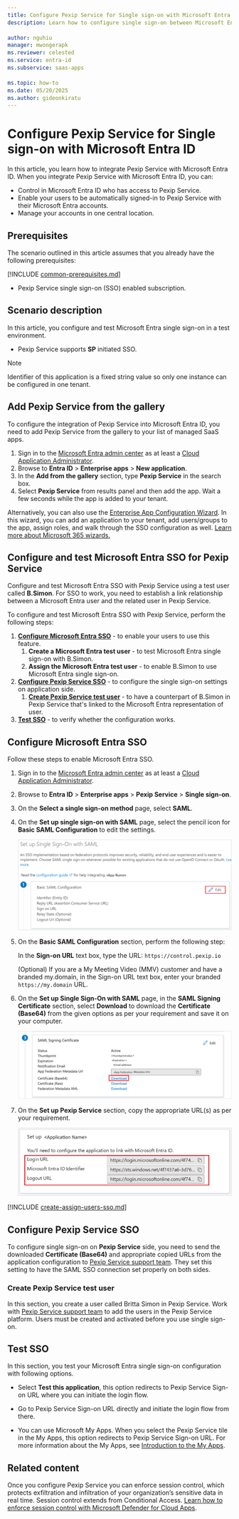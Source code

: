 ```yaml
---
title: Configure Pexip Service for Single sign-on with Microsoft Entra ID
description: Learn how to configure single sign-on between Microsoft Entra ID and Pexip Service.

author: nguhiu
manager: mwongerapk
ms.reviewer: celested
ms.service: entra-id
ms.subservice: saas-apps

ms.topic: how-to
ms.date: 05/20/2025
ms.author: gideonkiratu
---
```

# Configure Pexip Service for Single sign-on with Microsoft Entra ID

In this article,  you learn how to integrate Pexip Service with Microsoft Entra ID. When you integrate Pexip Service with Microsoft Entra ID, you can:

* Control in Microsoft Entra ID who has access to Pexip Service.
* Enable your users to be automatically signed-in to Pexip Service with their Microsoft Entra accounts.
* Manage your accounts in one central location.

## Prerequisites
The scenario outlined in this article assumes that you already have the following prerequisites:

[!INCLUDE [common-prerequisites.md](~/identity/saas-apps/includes/common-prerequisites.md)]
* Pexip Service single sign-on (SSO) enabled subscription.

## Scenario description

In this article,  you configure and test Microsoft Entra single sign-on in a test environment.

* Pexip Service supports **SP** initiated SSO.

> [!NOTE]
> Identifier of this application is a fixed string value so only one instance can be configured in one tenant.

## Add Pexip Service from the gallery

To configure the integration of Pexip Service into Microsoft Entra ID, you need to add Pexip Service from the gallery to your list of managed SaaS apps.

1. Sign in to the [Microsoft Entra admin center](https://entra.microsoft.com) as at least a [Cloud Application Administrator](~/identity/role-based-access-control/permissions-reference.md#cloud-application-administrator).
1. Browse to **Entra ID** > **Enterprise apps** > **New application**.
1. In the **Add from the gallery** section, type **Pexip Service** in the search box.
1. Select **Pexip Service** from results panel and then add the app. Wait a few seconds while the app is added to your tenant.

 Alternatively, you can also use the [Enterprise App Configuration Wizard](https://portal.office.com/AdminPortal/home?Q=Docs#/azureadappintegration). In this wizard, you can add an application to your tenant, add users/groups to the app, assign roles, and walk through the SSO configuration as well. [Learn more about Microsoft 365 wizards.](/microsoft-365/admin/misc/azure-ad-setup-guides)

<a name='configure-and-test-azure-ad-sso-for-pexip-service'></a>

## Configure and test Microsoft Entra SSO for Pexip Service

Configure and test Microsoft Entra SSO with Pexip Service using a test user called **B.Simon**. For SSO to work, you need to establish a link relationship between a Microsoft Entra user and the related user in Pexip Service.

To configure and test Microsoft Entra SSO with Pexip Service, perform the following steps:

1. **[Configure Microsoft Entra SSO](#configure-azure-ad-sso)** - to enable your users to use this feature.
    1. **Create a Microsoft Entra test user** - to test Microsoft Entra single sign-on with B.Simon.
    1. **Assign the Microsoft Entra test user** - to enable B.Simon to use Microsoft Entra single sign-on.
2. **[Configure Pexip Service SSO](#configure-pexip-service-sso)** - to configure the single sign-on settings on application side.
    1. **[Create Pexip Service test user](#create-pexip-service-test-user)** - to have a counterpart of B.Simon in Pexip Service that's linked to the Microsoft Entra representation of user.
3. **[Test SSO](#test-sso)** - to verify whether the configuration works.

<a name='configure-azure-ad-sso'></a>

## Configure Microsoft Entra SSO

Follow these steps to enable Microsoft Entra SSO.

1. Sign in to the [Microsoft Entra admin center](https://entra.microsoft.com) as at least a [Cloud Application Administrator](~/identity/role-based-access-control/permissions-reference.md#cloud-application-administrator).
1. Browse to **Entra ID** > **Enterprise apps** > **Pexip Service** > **Single sign-on**.
1. On the **Select a single sign-on method** page, select **SAML**.
1. On the **Set up single sign-on with SAML** page, select the pencil icon for **Basic SAML Configuration** to edit the settings.

   ![Edit Basic SAML Configuration](common/edit-urls.png)

1. On the **Basic SAML Configuration** section, perform the following step:

    In the **Sign-on URL** text box, type the URL: `https://control.pexip.io`
    
    (Optional) If you are a My Meeting Video (MMV) customer and have a branded my.domain, in the Sign-on URL text box, enter your branded `https://my.domain` URL.

1. On the **Set up Single Sign-On with SAML** page, in the **SAML Signing Certificate** section, select **Download** to download the **Certificate (Base64)** from the given options as per your requirement and save it on your computer.

	![The Certificate download link](common/certificatebase64.png)

1. On the **Set up Pexip Service** section, copy the appropriate URL(s) as per your requirement.

	![Copy configuration URLs](common/copy-configuration-urls.png)

<a name='create-an-azure-ad-test-user'></a>

[!INCLUDE [create-assign-users-sso.md](~/identity/saas-apps/includes/create-assign-users-sso.md)]

## Configure Pexip Service SSO

To configure single sign-on on **Pexip Service** side, you need to send the downloaded **Certificate (Base64)** and appropriate copied URLs from the application configuration to [Pexip Service support team](https://help.pexip.com). They set this setting to have the SAML SSO connection set properly on both sides.

### Create Pexip Service test user

In this section, you create a user called Britta Simon in Pexip Service. Work with [Pexip Service support team](https://help.pexip.com) to add the users in the Pexip Service platform. Users must be created and activated before you use single sign-on.

## Test SSO

In this section, you test your Microsoft Entra single sign-on configuration with following options. 

* Select **Test this application**, this option redirects to Pexip Service Sign-on URL where you can initiate the login flow. 

* Go to Pexip Service Sign-on URL directly and initiate the login flow from there.

* You can use Microsoft My Apps. When you select the Pexip Service tile in the My Apps, this option redirects to Pexip Service Sign-on URL. For more information about the My Apps, see [Introduction to the My Apps](https://support.microsoft.com/account-billing/sign-in-and-start-apps-from-the-my-apps-portal-2f3b1bae-0e5a-4a86-a33e-876fbd2a4510).

## Related content

Once you configure Pexip Service you can enforce session control, which protects exfiltration and infiltration of your organization’s sensitive data in real time. Session control extends from Conditional Access. [Learn how to enforce session control with Microsoft Defender for Cloud Apps](/cloud-app-security/proxy-deployment-aad).
